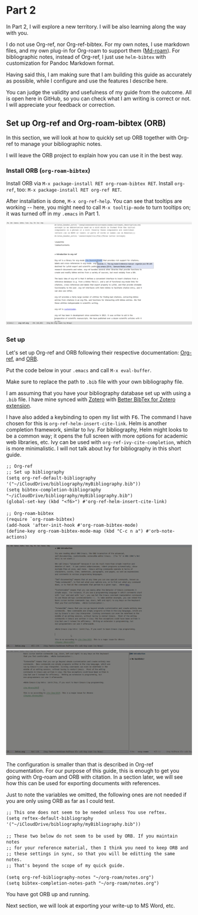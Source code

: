 # Part 2

In Part 2, I will explore a new territory. I will be also learning along the way with you.

I do not use Org-ref, nor Org-ref-bibtex. For my own notes, I use markdown files, and my own plug-in for Org-roam to support them ([Md-roam](https://github.com/nobiot/md-roam)). For bibliographic notes, instead of Org-ref, I just use `helm-bibtex` with customization for Pandoc Markdown format. 

Having said this, I am making sure that I am building this guide as accurately as possible, while I configure and use the features I describe here. 

You can judge the validity and usefulness of my guide from the outcome. All is open here in GitHub, so you can check what I am writing is correct or not. I will appreciate your feedback or correction.

## Set up Org-ref and Org-roam-bibtex (ORB)

In this section, we will look at how to quickly set up ORB together with Org-ref to manage your bibliographic notes.

I will leave the ORB project to explain how you can use it in the best way. 

### Install ORB (`org-roam-bibtex`)

Install ORB via `M-x package-install RET org-roam-bibtex RET`. Install `org-ref`, too: `M-x package-install RET org-ref RET`.

After installation is done, `M-x org-ref-help`. You can see that tooltips are working -- here, you might need to call `M-x tooltip-mode` to turn tooltips on; it was turned off in my `.emacs` in Part 1.

![Open Org-ref help documentation](images/2020-06-18_22-04-40.png)

### Set up

Let's set up Org-ref and ORB following their respective documentation: [Org-ref](https://github.com/jkitchin/org-ref#configuration), and [ORB](https://github.com/org-roam/org-roam-bibtex#without-use-package).

Put the code below in your `.emacs` and call `M-x eval-buffer`.

Make sure to replace the path to `.bib` file with your own bibliography file.

I am assuming that you have your bibliography database set up with using a `.bib` file. I have mine synced with [Zotero](https://www.zotero.org/) with [Better BibTex for Zotero extension](https://retorque.re/zotero-better-bibtex/).

I have also added a keybinding to open my list with <kbd>F6</kbd>. The command I have chosen for this is `org-ref-helm-insert-cite-link`. Helm is another completion framework, similar to Ivy. For bibliography, Helm might looks to be a common way; it opens the full screen with more options for academic web libraries, etc. Ivy can be used with `org-ref-ivy-cite-completion`, which is more minimalistic. I will not talk about Ivy for bibliography in this short guide.

```
;; Org-ref
;; Set up bibliography
(setq org-ref-default-bibliography '("~/iCloudDrive/bibliography/myBibliography.bib"))
(setq bibtex-completion-bibliography "~/iCloudDrive/bibliography/myBibliography.bib")
(global-set-key (kbd "<f6>") #'org-ref-helm-insert-cite-link)

;; Org-roam-bibtex
(require `org-roam-bibtex)
(add-hook 'after-init-hook #'org-roam-bibtex-mode)
(define-key org-roam-bibtex-mode-map (kbd "C-c n a") #'orb-note-actions)

```

![Add a citation with F6](images/2020-06-23_23-12-02.gif)
![Add literacture notes](images/2020-06-23_22-02-58.gif)

The configuration is smaller than that is described in Org-ref documentation. For our purpose of this guide, this is enough to get you going with Org-roam and ORB with citation. In a section later, we will see how this can be used for exporting documents with references. 

Just to note the variables we omitted, the following ones are not needed if you are only using ORB as far as I could test.

```
;; This one does not seem to be needed unless You use reftex.
(setq reftex-default-bibliography '("~/iCloudDrive/bibliography/myBibliography.bib"))

;; These two below do not seem to be used by ORB. If you maintain notes
;; for your reference material, then I think you need to keep ORB and
;; these settings in sync, so that you will be editting the same notes.
;; That's beyond the scope of my quick guide.

(setq org-ref-bibliography-notes "~/org-roam/notes.org")
(setq bibtex-completion-notes-path "~/org-roam/notes.org")
```

You have got ORB up and running. 

Next section, we will look at exporting your write-up to MS Word, etc.

